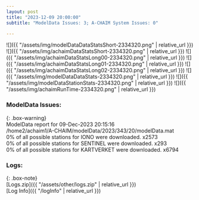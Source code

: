 ```yaml
---
layout: post
title: "2023-12-09 20:00:00"
subtitle: "ModelData Issues: 3; A-CHAIM System Issues: 0"

---
```


![]({{ "/assets/img/modelDataDataStatsShort-2334320.png" | relative_url }})
![]({{ "/assets/img/achaimDataStatsShort-2334320.png" | relative_url }})
![]({{ "/assets/img/achaimDataStatsLong00-2334320.png" | relative_url }})
![]({{ "/assets/img/achaimDataStatsLong01-2334320.png" | relative_url }})
![]({{ "/assets/img/achaimDataStatsLong02-2334320.png" | relative_url }})
![]({{ "/assets/img/modelDataDataStats-2334320.png" | relative_url }})
![]({{ "/assets/img/modelDataStationStats-2334320.png" | relative_url }})
![]({{ "/assets/img/achaimRunTime-2334320.png" | relative_url }})


### ModelData Issues:  
  
{: .box-warning}  
 ModelData report for 09-Dec-2023 20:15:16   
 /home2/achaim1/A-CHAIM/modelData/2023/343/20/modelData.mat   
 0% of all possible stations for IONO were downloaded. x2573   
 0% of all possible stations for SENTINEL were downloaded. x293   
 0% of all possible stations for KARTVERKET were downloaded. x6794   
  


### Logs:  
  
{: .box-note}  
[Logs.zip]({{ "/assets/other/logs.zip" | relative_url }})  
[Log Info]({{ "/logInfo" | relative_url }})  
